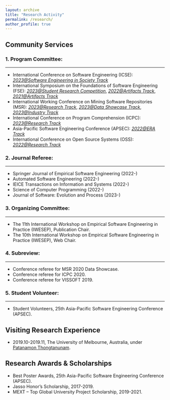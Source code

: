```yaml
---
layout: archive
title: "Research Activity"
permalink: /research/
author_profile: true
---
```


## Community Services

### 1. Program Committee:
------
* International Conference on Software Engineering (ICSE): <span style="text-decoration:underline;font-style: italic">2023@Software Engineering in Society Track</span>
* International Symposium on the Foundations of Software Engineering (FSE): <span style="text-decoration:underline;font-style: italic">2023@Student Research Competition</span>, <span style="text-decoration:underline;font-style: italic">2022@Artifacts Track</span>, <span style="text-decoration:underline;font-style: italic">2021@Artifacts Track</span>
* International Working Conference on Mining Software Repositories (MSR): <span style="text-decoration:underline;font-style: italic">2023@Research Track</span>, <span style="text-decoration:underline;font-style: italic">2023@Data Showcase Track</span>, <span style="text-decoration:underline;font-style: italic">2023@Industry Track</span>
* International Conference on Program Comprehension (ICPC): <span style="text-decoration:underline;font-style: italic">2023@Research Track</span>
* Asia-Pacific Software Engineering Conference (APSEC): <span style="text-decoration:underline;font-style: italic">2022@ERA Track</span>
* International Conference on Open Source Systems (OSS): <span style="text-decoration:underline;font-style: italic">2022@Research Track</span>

### 2. Journal Referee: 
------
* Springer Journal of Empirical Software Engineering (2022-)
* Automated Software Engineering (2022-)
* IEICE Transactions on Information and Systems (2022-) 
* Science of Computer Programming (2022-)
* Journal of Software: Evolution and Process (2023-)

### 3. Organizing Committee:
------
* The 11th International Workshop on Empirical Software Engineering in Practice (IWESEP), Publication Chair.
* The 10th International Workshop on Empirical Software Engineering in Practice (IWESEP), Web Chair.

### 4. Subreview:
------
* Conference referee for MSR 2020 Data Showcase.
* Conference referee for ICPC 2020.
* Conference referee for VISSOFT 2019.

### 5. Student Volunteer:
------
* Student Volunteers, 25th Asia-Pacific Software Engineering Conference (APSEC).

## Visiting Research Experience
* 2019.10-2019.11, The University of Melbourne, Australia, under [Patanamon Thongtanunam](https://patanamon.com/).

## Research Awards & Scholarships
* Best Poster Awards, 25th Asia-Pacific Software Engineering Conference (APSEC).
* Jasso Honor’s Scholarship, 2017-2019.
* MEXT – Top Global University Project Scholarship, 2019-2021.

